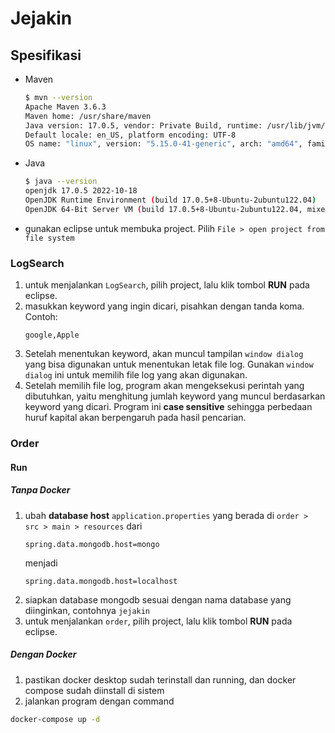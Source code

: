 # Jejakin

## Spesifikasi
- Maven
    ```sh
    $ mvn --version
    Apache Maven 3.6.3
    Maven home: /usr/share/maven
    Java version: 17.0.5, vendor: Private Build, runtime: /usr/lib/jvm/java-17-openjdk-amd64
    Default locale: en_US, platform encoding: UTF-8
    OS name: "linux", version: "5.15.0-41-generic", arch: "amd64", family: "unix"
    ```
- Java
    ```sh
    $ java --version
    openjdk 17.0.5 2022-10-18
    OpenJDK Runtime Environment (build 17.0.5+8-Ubuntu-2ubuntu122.04)
    OpenJDK 64-Bit Server VM (build 17.0.5+8-Ubuntu-2ubuntu122.04, mixed mode, sharing)
    ```
- gunakan eclipse untuk membuka project. Pilih `File > open project from file system`
### LogSearch
1. untuk menjalankan `LogSearch`, pilih project, lalu klik tombol **RUN** pada eclipse.
2. masukkan keyword yang ingin dicari, pisahkan dengan tanda koma. Contoh:
    ```
    google,Apple
    ```
3. Setelah menentukan keyword, akan muncul tampilan `window dialog` yang bisa digunakan untuk menentukan letak file log. Gunakan `window dialog` ini untuk memilih file log yang akan digunakan.
4. Setelah memilih file log, program akan mengeksekusi perintah yang dibutuhkan, yaitu menghitung jumlah keyword yang muncul berdasarkan keyword yang dicari. Program ini __case sensitive__ sehingga perbedaan huruf kapital akan berpengaruh pada hasil pencarian.

### Order
#### Run
##### Tanpa Docker
1. ubah __database host__ `application.properties` yang berada di `order > src > main > resources`
    dari
    ```
    spring.data.mongodb.host=mongo
    ```
    menjadi
    ```
    spring.data.mongodb.host=localhost
    ```
2. siapkan database mongodb sesuai dengan nama database yang diinginkan, contohnya `jejakin`
3. untuk menjalankan `order`, pilih project, lalu klik tombol **RUN** pada eclipse.
##### Dengan Docker
1. pastikan docker desktop sudah terinstall dan running, dan docker compose sudah diinstall di sistem
2. jalankan program dengan command
```sh
docker-compose up -d
```